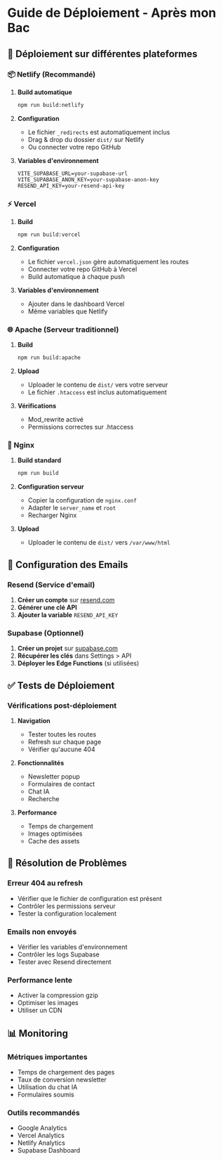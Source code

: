 # Guide de Déploiement - Après mon Bac

## 🚀 Déploiement sur différentes plateformes

### 📦 Netlify (Recommandé)

1. **Build automatique**
   ```bash
   npm run build:netlify
   ```

2. **Configuration**
   - Le fichier `_redirects` est automatiquement inclus
   - Drag & drop du dossier `dist/` sur Netlify
   - Ou connecter votre repo GitHub

3. **Variables d'environnement**
   ```
   VITE_SUPABASE_URL=your-supabase-url
   VITE_SUPABASE_ANON_KEY=your-supabase-anon-key
   RESEND_API_KEY=your-resend-api-key
   ```

### ⚡ Vercel

1. **Build**
   ```bash
   npm run build:vercel
   ```

2. **Configuration**
   - Le fichier `vercel.json` gère automatiquement les routes
   - Connecter votre repo GitHub à Vercel
   - Build automatique à chaque push

3. **Variables d'environnement**
   - Ajouter dans le dashboard Vercel
   - Même variables que Netlify

### 🌐 Apache (Serveur traditionnel)

1. **Build**
   ```bash
   npm run build:apache
   ```

2. **Upload**
   - Uploader le contenu de `dist/` vers votre serveur
   - Le fichier `.htaccess` est inclus automatiquement

3. **Vérifications**
   - Mod_rewrite activé
   - Permissions correctes sur .htaccess

### 🔧 Nginx

1. **Build standard**
   ```bash
   npm run build
   ```

2. **Configuration serveur**
   - Copier la configuration de `nginx.conf`
   - Adapter le `server_name` et `root`
   - Recharger Nginx

3. **Upload**
   - Uploader le contenu de `dist/` vers `/var/www/html`

## 🔐 Configuration des Emails

### Resend (Service d'email)

1. **Créer un compte** sur [resend.com](https://resend.com)
2. **Générer une clé API**
3. **Ajouter la variable** `RESEND_API_KEY`

### Supabase (Optionnel)

1. **Créer un projet** sur [supabase.com](https://supabase.com)
2. **Récupérer les clés** dans Settings > API
3. **Déployer les Edge Functions** (si utilisées)

## ✅ Tests de Déploiement

### Vérifications post-déploiement

1. **Navigation**
   - Tester toutes les routes
   - Refresh sur chaque page
   - Vérifier qu'aucune 404

2. **Fonctionnalités**
   - Newsletter popup
   - Formulaires de contact
   - Chat IA
   - Recherche

3. **Performance**
   - Temps de chargement
   - Images optimisées
   - Cache des assets

## 🐛 Résolution de Problèmes

### Erreur 404 au refresh
- Vérifier que le fichier de configuration est présent
- Contrôler les permissions serveur
- Tester la configuration localement

### Emails non envoyés
- Vérifier les variables d'environnement
- Contrôler les logs Supabase
- Tester avec Resend directement

### Performance lente
- Activer la compression gzip
- Optimiser les images
- Utiliser un CDN

## 📊 Monitoring

### Métriques importantes
- Temps de chargement des pages
- Taux de conversion newsletter
- Utilisation du chat IA
- Formulaires soumis

### Outils recommandés
- Google Analytics
- Vercel Analytics
- Netlify Analytics
- Supabase Dashboard